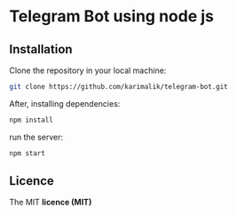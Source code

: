 # Telegram Bot using node js

## Installation

Clone the repository in your local machine:

```bash
git clone https://github.com/karimalik/telegram-bot.git
```

After, installing dependencies:

```bash
npm install
```
run the server:

```bash
npm start
```
## Licence

The MIT **licence (MIT)**
